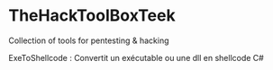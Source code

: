 # TheHackToolBoxTeek
Collection of tools for pentesting &amp; hacking

ExeToShellcode : Convertit un exécutable ou une dll en shellcode C#
